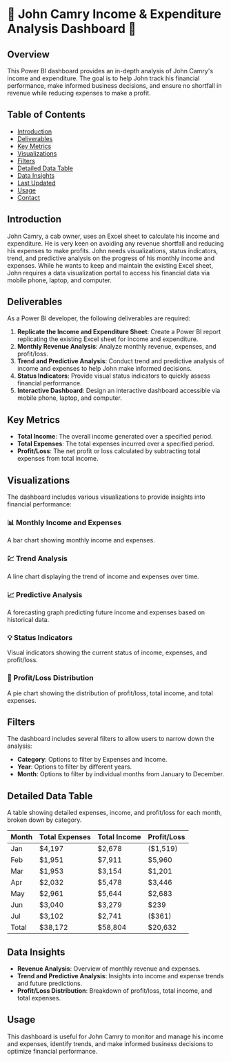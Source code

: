 # 🚖 John Camry Income & Expenditure Analysis Dashboard 🚖

## Overview
This Power BI dashboard provides an in-depth analysis of John Camry's income and expenditure. The goal is to help John track his financial performance, make informed business decisions, and ensure no shortfall in revenue while reducing expenses to make a profit.

## Table of Contents
- [Introduction](#introduction)
- [Deliverables](#deliverables)
- [Key Metrics](#key-metrics)
- [Visualizations](#visualizations)
- [Filters](#filters)
- [Detailed Data Table](#detailed-data-table)
- [Data Insights](#data-insights)
- [Last Updated](#last-updated)
- [Usage](#usage)
- [Contact](#contact)

## Introduction
John Camry, a cab owner, uses an Excel sheet to calculate his income and expenditure. He is very keen on avoiding any revenue shortfall and reducing his expenses to make profits. John needs visualizations, status indicators, trend, and predictive analysis on the progress of his monthly income and expenses. While he wants to keep and maintain the existing Excel sheet, John requires a data visualization portal to access his financial data via mobile phone, laptop, and computer.

## Deliverables
As a Power BI developer, the following deliverables are required:
1. **Replicate the Income and Expenditure Sheet**: Create a Power BI report replicating the existing Excel sheet for income and expenditure.
2. **Monthly Revenue Analysis**: Analyze monthly revenue, expenses, and profit/loss.
3. **Trend and Predictive Analysis**: Conduct trend and predictive analysis of income and expenses to help John make informed decisions.
4. **Status Indicators**: Provide visual status indicators to quickly assess financial performance.
5. **Interactive Dashboard**: Design an interactive dashboard accessible via mobile phone, laptop, and computer.

## Key Metrics
- **Total Income**: The overall income generated over a specified period.
- **Total Expenses**: The total expenses incurred over a specified period.
- **Profit/Loss**: The net profit or loss calculated by subtracting total expenses from total income.

## Visualizations
The dashboard includes various visualizations to provide insights into financial performance:

### 📊 Monthly Income and Expenses
A bar chart showing monthly income and expenses.

### 💹 Trend Analysis
A line chart displaying the trend of income and expenses over time.

### 📈 Predictive Analysis
A forecasting graph predicting future income and expenses based on historical data.

### 💡 Status Indicators
Visual indicators showing the current status of income, expenses, and profit/loss.

### 💸 Profit/Loss Distribution
A pie chart showing the distribution of profit/loss, total income, and total expenses.

## Filters
The dashboard includes several filters to allow users to narrow down the analysis:
- **Category**: Options to filter by Expenses and Income.
- **Year**: Options to filter by different years.
- **Month**: Options to filter by individual months from January to December.

## Detailed Data Table
A table showing detailed expenses, income, and profit/loss for each month, broken down by category.

| Month | Total Expenses | Total Income | Profit/Loss |
|-------|----------------|--------------|-------------|
| Jan   | $4,197         | $2,678       | ($1,519)    |
| Feb   | $1,951         | $7,911       | $5,960      |
| Mar   | $1,953         | $3,154       | $1,201      |
| Apr   | $2,032         | $5,478       | $3,446      |
| May   | $2,961         | $5,644       | $2,683      |
| Jun   | $3,040         | $3,279       | $239        |
| Jul   | $3,102         | $2,741       | ($361)      |
| Total | $38,172        | $58,804      | $20,632     |

## Data Insights
- **Revenue Analysis**: Overview of monthly revenue and expenses.
- **Trend and Predictive Analysis**: Insights into income and expense trends and future predictions.
- **Profit/Loss Distribution**: Breakdown of profit/loss, total income, and total expenses.

## Usage
This dashboard is useful for John Camry to monitor and manage his income and expenses, identify trends, and make informed business decisions to optimize financial performance.


